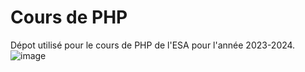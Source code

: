 # Cours de PHP

Dépot utilisé pour le cours de PHP de l'ESA pour l'année 2023-2024.
![image](https://github.com/katseyres2/esa_php/assets/143514320/1dda268a-de9f-4483-ae45-f0375e4d5118)
